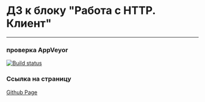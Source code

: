 # ДЗ к блоку "Работа с HTTP. Клиент"
---
### **проверка AppVeyor**

[![Build status](https://ci.appveyor.com/api/projects/status/3t0oeqa72he8mo9d?svg=true)](https://ci.appveyor.com/project/Sinsl/ahj-hw-http-client)


### **Ссылка на страницу**
[Github Page](https://sinsl.github.io/ahj-hw-http-client)

